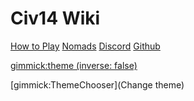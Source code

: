 # Civ14 Wiki

[How to Play](wiki/playing.md)
[Nomads](wiki/nomads.md)
[Discord](https://discord.gg/hBEtg4x)
[Github](https://github.com/civ13/civ14)

<!-- set a default theme -->

[gimmick:theme (inverse: false)](darkly)

<!-- show a theme chooser in the menu bar -->

[gimmick:ThemeChooser](Change theme)
